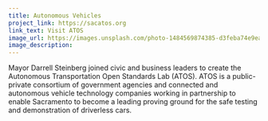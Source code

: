 ```yaml
---
title: Autonomous Vehicles
project_link: https://sacatos.org
link_text: Visit ATOS
image_url: https://images.unsplash.com/photo-1484569874385-d3feba74e9ea?dpr=2&auto=format&fit=crop&w=400&h=200&q=80&cs=tinysrgb&crop=&bg=
image_description:
---
```


Mayor Darrell Steinberg joined civic and business leaders to create the Autonomous Transportation Open Standards Lab (ATOS). ATOS is a public-private consortium of government agencies and connected and autonomous vehicle technology companies working in partnership to enable Sacramento to become a leading proving ground for the safe testing and demonstration of driverless cars.
